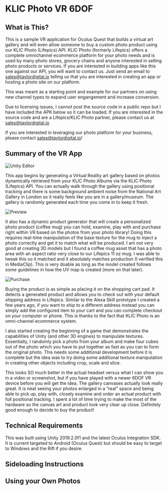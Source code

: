 # KLIC Photo VR 6DOF 

## What is This?

This is a sample VR application for Oculus Quest that builds a virtual art gallery and will even allow someone to buy a custom photo product using our KLIC Photo (Lifepics) API.  KLIC Photo (formerly Lifepics) offers a complete omnichannel ecommerce platform for your photo needs and is used by many photo stores, grocery chains and anyone interested in selling photo products or services.  If you are interested in building apps like this one against our API, you will want to contact us.  Just send an email to sales@taylordigital.io telling us that you are interested in creating an app or hosting a photo site on our platform.

This was meant as a starting point and example for our partners on using new channel types to expand user engangement and increase conversion.

Due to licensing issues, I cannot post the source code in a public repo but I have included the APK below so it can be loaded.  If you are interested in the source code and are a Lifepics/KLIC Photo partner, please contact us at sales@taylordigital.io

If you are interested in leveraging our photo platform for your business, please contact sales@taylordigital.io!

## Summary of the VR App

![Unity Editor](http://mobilefission.io/wp-content/uploads/2019/07/UnityEditorScreen.png "Unity Editor")

This app begins by generating a Virtual Reality art gallery based on photos dynamically retrieved from your KLIC Photo Albums via the KLIC Photo (Lifepics) API.   You can actually walk through the gallery using positional tracking and there is some background ambient noise from the National Art Gallery in London so it really feels like you are in a gallery/museum.  The gallery is randomly generated each time you come in to keep it fresh.

![Preview](http://mobilefission.io/wp-content/uploads/2019/08/ezgif-2-8a3189073f7d.gif "Mug Preview")

It also has a dynamic product generator that will create a personalized photo product (coffee mug) you can hold, examine, play with and purchase right within VR based on the photos from your photo library!  Doing this requires real-time manipulation of the base texture for the mug to inject a photo correctly and get it to match what will be produced.   I am not very good at creating 3D models but I found a coffee mug asset that has a photo area with an aspect ratio very close to our Lifepics 11 oz mug.  I was able to tweak this so it matched and it absolutely matches production (I verified this in MediaClip). This is very doable as long as the model created follows some guidelines in how the UV map is created (more on that later).

![Purchase](http://mobilefission.io/wp-content/uploads/2019/07/shopgif.gif "Purchase Preview")

Buying the product is as simple as placing it on the shopping cart pad.  It detects a generated product and allows you to check out with your default shipping address in Lifepics. Similar to the Alexa Skill prototype I created a few years ago, if you want to ship to a different address instead you can simply add the configured item to your cart and you can complete checkout on your computer or phone.  This is thanks to the fact that KLIC Photo is an omni-channel ecommerce system.

I also started creating the beginning of a game that demonstrates the capabilities of Unity (and other 3D engines) to manipulate textures.  Essentially, I randomly pick a photo from your album and make four cubes out of the photo which you have to put together as fast as you can to form the original photo.  This needs some additional development before it is complete but the idea was to try doing some additional texture manipulation in creating other objects including crop, scale and slice.

This looks SO much better in the actual headset versus what I can show you in a video or screenshot, but if you have played with a newer 6DOF VR device before you will get the idea. The gallery canvases actually look really great.  It is neat seeing your photos enlarged in a “real” space and being able to pick up, play with, closely examine and order an actual product with full positional tracking. I spent a lot of time trying to make the most of the hardware so the canvas art and product look very clear up close.  Definitely good enough to decide to buy the product!

## Technical Requirements

This was built using Unity 2019.2.0f1 and the latest Oculus Integration SDK.  It is current targeted to Android (Oculus Quest) but should be easy to target to Windows and the Rift if you desire.

## Sideloading Instructions



## Using your Own Photos





